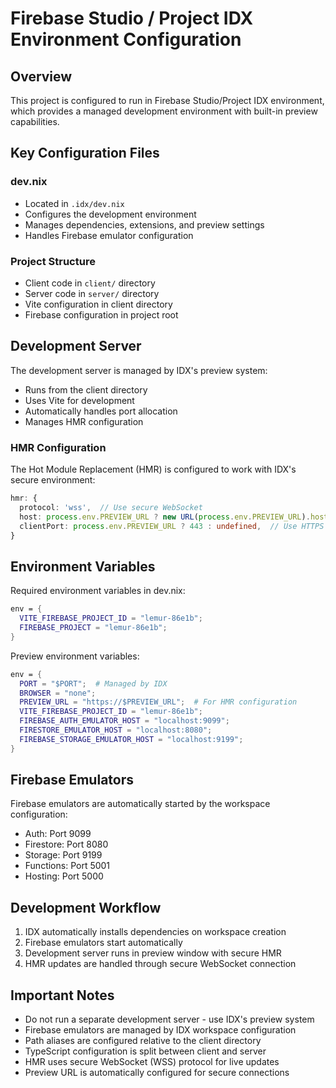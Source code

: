 # Firebase Studio / Project IDX Environment Configuration

## Overview
This project is configured to run in Firebase Studio/Project IDX environment, which provides a managed development environment with built-in preview capabilities.

## Key Configuration Files

### dev.nix
- Located in `.idx/dev.nix`
- Configures the development environment
- Manages dependencies, extensions, and preview settings
- Handles Firebase emulator configuration

### Project Structure
- Client code in `client/` directory
- Server code in `server/` directory
- Vite configuration in client directory
- Firebase configuration in project root

## Development Server

The development server is managed by IDX's preview system:
- Runs from the client directory
- Uses Vite for development
- Automatically handles port allocation
- Manages HMR configuration

### HMR Configuration
The Hot Module Replacement (HMR) is configured to work with IDX's secure environment:
```typescript
hmr: {
  protocol: 'wss',  // Use secure WebSocket
  host: process.env.PREVIEW_URL ? new URL(process.env.PREVIEW_URL).hostname : undefined,
  clientPort: process.env.PREVIEW_URL ? 443 : undefined,  // Use HTTPS port
}
```

## Environment Variables
Required environment variables in dev.nix:
```nix
env = {
  VITE_FIREBASE_PROJECT_ID = "lemur-86e1b";
  FIREBASE_PROJECT = "lemur-86e1b";
}
```

Preview environment variables:
```nix
env = {
  PORT = "$PORT";  # Managed by IDX
  BROWSER = "none";
  PREVIEW_URL = "https://$PREVIEW_URL";  # For HMR configuration
  VITE_FIREBASE_PROJECT_ID = "lemur-86e1b";
  FIREBASE_AUTH_EMULATOR_HOST = "localhost:9099";
  FIRESTORE_EMULATOR_HOST = "localhost:8080";
  FIREBASE_STORAGE_EMULATOR_HOST = "localhost:9199";
}
```

## Firebase Emulators
Firebase emulators are automatically started by the workspace configuration:
- Auth: Port 9099
- Firestore: Port 8080
- Storage: Port 9199
- Functions: Port 5001
- Hosting: Port 5000

## Development Workflow
1. IDX automatically installs dependencies on workspace creation
2. Firebase emulators start automatically
3. Development server runs in preview window with secure HMR
4. HMR updates are handled through secure WebSocket connection

## Important Notes
- Do not run a separate development server - use IDX's preview system
- Firebase emulators are managed by IDX workspace configuration
- Path aliases are configured relative to the client directory
- TypeScript configuration is split between client and server
- HMR uses secure WebSocket (WSS) protocol for live updates
- Preview URL is automatically configured for secure connections